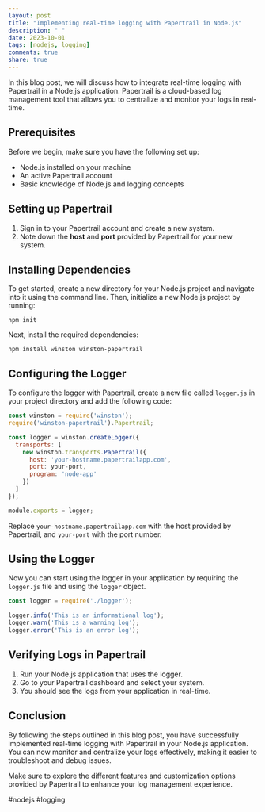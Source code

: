 ```yaml
---
layout: post
title: "Implementing real-time logging with Papertrail in Node.js"
description: " "
date: 2023-10-01
tags: [nodejs, logging]
comments: true
share: true
---
```


In this blog post, we will discuss how to integrate real-time logging with Papertrail in a Node.js application. Papertrail is a cloud-based log management tool that allows you to centralize and monitor your logs in real-time.

## Prerequisites

Before we begin, make sure you have the following set up:

- Node.js installed on your machine
- An active Papertrail account
- Basic knowledge of Node.js and logging concepts

## Setting up Papertrail

1. Sign in to your Papertrail account and create a new system.
2. Note down the **host** and **port** provided by Papertrail for your new system.

## Installing Dependencies

To get started, create a new directory for your Node.js project and navigate into it using the command line. Then, initialize a new Node.js project by running:

```
npm init
```

Next, install the required dependencies:

```
npm install winston winston-papertrail
```

## Configuring the Logger

To configure the logger with Papertrail, create a new file called `logger.js` in your project directory and add the following code:

```javascript
const winston = require('winston');
require('winston-papertrail').Papertrail;

const logger = winston.createLogger({
  transports: [
    new winston.transports.Papertrail({
      host: 'your-hostname.papertrailapp.com',
      port: your-port,
      program: 'node-app'
    })
  ]
});

module.exports = logger;
```

Replace `your-hostname.papertrailapp.com` with the host provided by Papertrail, and `your-port` with the port number.

## Using the Logger

Now you can start using the logger in your application by requiring the `logger.js` file and using the `logger` object.

```javascript
const logger = require('./logger');

logger.info('This is an informational log');
logger.warn('This is a warning log');
logger.error('This is an error log');
```

## Verifying Logs in Papertrail

1. Run your Node.js application that uses the logger.
2. Go to your Papertrail dashboard and select your system.
3. You should see the logs from your application in real-time.

## Conclusion

By following the steps outlined in this blog post, you have successfully implemented real-time logging with Papertrail in your Node.js application. You can now monitor and centralize your logs effectively, making it easier to troubleshoot and debug issues.

Make sure to explore the different features and customization options provided by Papertrail to enhance your log management experience.

#nodejs #logging